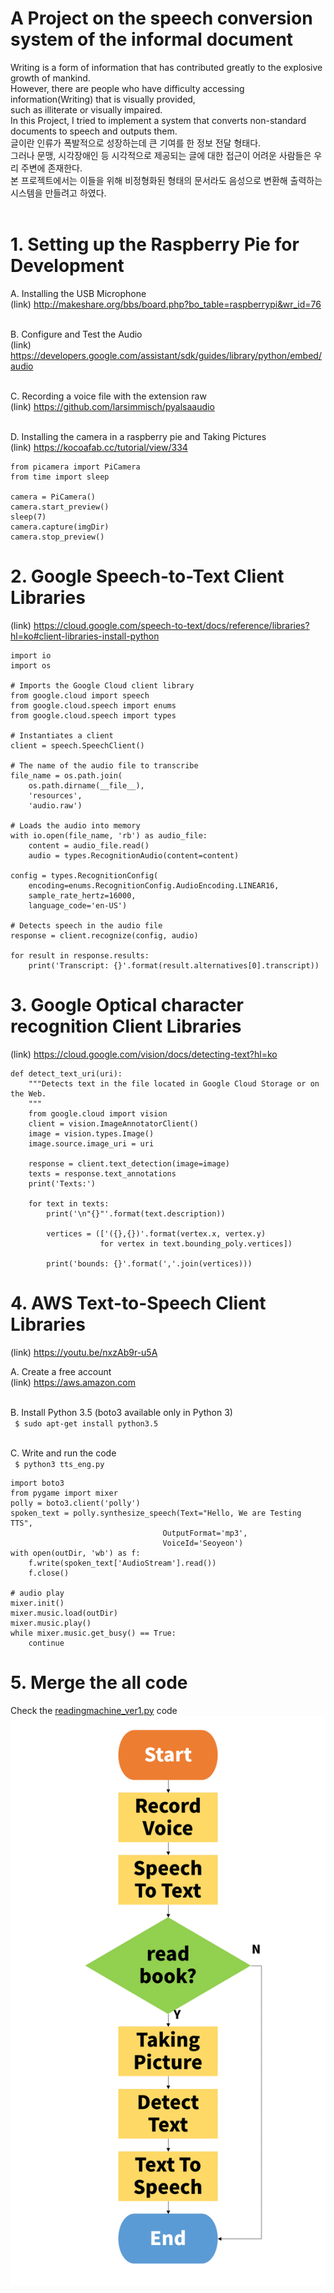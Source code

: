 # A Project on the speech conversion system of the informal document

Writing is a form of information that has contributed greatly to the explosive growth of mankind. <br/>
However, there are people who have difficulty accessing information(Writing) that is visually provided, <br/>
such as illiterate or visually impaired. <br/>
In this Project, I tried to implement a system that converts non-standard documents to speech and outputs them. <br/>
글이란 인류가 폭발적으로 성장하는데 큰 기여를 한 정보 전달 형태다. <br/>
그러나 문맹, 시각장애인 등 시각적으로 제공되는 글에 대한 접근이 어려운 사람들은 우리 주변에 존재한다. <br/>
본 프로젝트에서는 이들을 위해 비정형화된 형태의 문서라도 음성으로 변환해 출력하는 시스템을 만들려고 하였다. <br/><br/>

# 1. Setting up the Raspberry Pie for Development

A. Installing the USB Microphone <br/>
(link) http://makeshare.org/bbs/board.php?bo_table=raspberrypi&wr_id=76 <br/><br/>

B. Configure and Test the Audio <br/>
(link) https://developers.google.com/assistant/sdk/guides/library/python/embed/audio <br/><br/>

C. Recording a voice file with the extension raw <br/>
(link) https://github.com/larsimmisch/pyalsaaudio <br/><br/>

D. Installing the camera in a raspberry pie and Taking Pictures <br/>
(link) https://kocoafab.cc/tutorial/view/334 <br/>
```{.python}
from picamera import PiCamera
from time import sleep

camera = PiCamera()
camera.start_preview()
sleep(7)
camera.capture(imgDir)
camera.stop_preview()
```

# 2. Google Speech-to-Text Client Libraries
(link) https://cloud.google.com/speech-to-text/docs/reference/libraries?hl=ko#client-libraries-install-python 
```{.python}
import io
import os

# Imports the Google Cloud client library
from google.cloud import speech
from google.cloud.speech import enums
from google.cloud.speech import types

# Instantiates a client
client = speech.SpeechClient()

# The name of the audio file to transcribe
file_name = os.path.join(
    os.path.dirname(__file__),
    'resources',
    'audio.raw')

# Loads the audio into memory
with io.open(file_name, 'rb') as audio_file:
    content = audio_file.read()
    audio = types.RecognitionAudio(content=content)

config = types.RecognitionConfig(
    encoding=enums.RecognitionConfig.AudioEncoding.LINEAR16,
    sample_rate_hertz=16000,
    language_code='en-US')

# Detects speech in the audio file
response = client.recognize(config, audio)

for result in response.results:
    print('Transcript: {}'.format(result.alternatives[0].transcript))
```

# 3. Google Optical character recognition Client Libraries
(link) https://cloud.google.com/vision/docs/detecting-text?hl=ko 
```{.python}
def detect_text_uri(uri):
    """Detects text in the file located in Google Cloud Storage or on the Web.
    """
    from google.cloud import vision
    client = vision.ImageAnnotatorClient()
    image = vision.types.Image()
    image.source.image_uri = uri

    response = client.text_detection(image=image)
    texts = response.text_annotations
    print('Texts:')

    for text in texts:
        print('\n"{}"'.format(text.description))

        vertices = (['({},{})'.format(vertex.x, vertex.y)
                    for vertex in text.bounding_poly.vertices])

        print('bounds: {}'.format(','.join(vertices)))
```

# 4. AWS Text-to-Speech Client Libraries
(link) https://youtu.be/nxzAb9r-u5A <br/>

A. Create a free account <br/>
(link) https://aws.amazon.com <br/><br/>

B. Install Python 3.5 (boto3 available only in Python 3) <br/>
``` $ sudo apt-get install python3.5``` <br/><br/>

C. Write and run the code <br/>
``` $ python3 tts_eng.py``` 
```{.python}
import boto3
from pygame import mixer
polly = boto3.client('polly')
spoken_text = polly.synthesize_speech(Text="Hello, We are Testing TTS",
                                  OutputFormat='mp3',
                                  VoiceId='Seoyeon')
with open(outDir, 'wb') as f:
    f.write(spoken_text['AudioStream'].read())
    f.close()

# audio play
mixer.init()
mixer.music.load(outDir)
mixer.music.play()
while mixer.music.get_busy() == True:
    continue
```

# 5. Merge the all code
Check the [readingmachine_ver1.py](https://github.com/Song-Hea-mi/ReadingMachine/blob/master/readingmachine_ver1.py) code <br/>
![Flow Chart](./flowchart.png)<br/>
